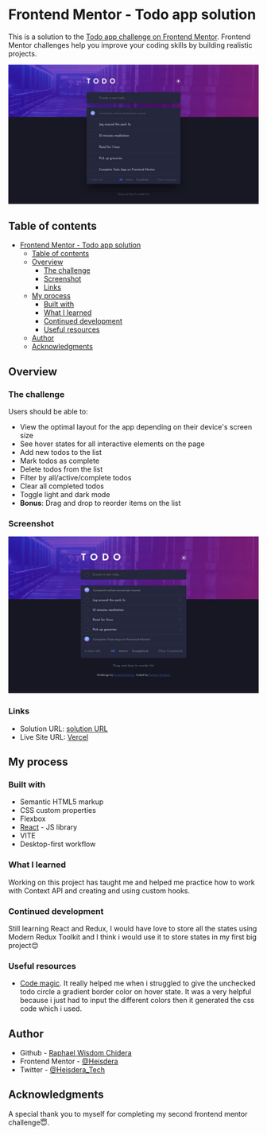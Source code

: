 # Frontend Mentor - Todo app solution

This is a solution to the [Todo app challenge on Frontend Mentor](https://www.frontendmentor.io/challenges/todo-app-Su1_KokOW). Frontend Mentor challenges help you improve your coding skills by building realistic projects.

![Design preview for The todo app challenge](./public/desktop-design-dark.jpg)

## Table of contents

- [Frontend Mentor - Todo app solution](#frontend-mentor---todo-app-solution)
  - [Table of contents](#table-of-contents)
  - [Overview](#overview)
    - [The challenge](#the-challenge)
    - [Screenshot](#screenshot)
    - [Links](#links)
  - [My process](#my-process)
    - [Built with](#built-with)
    - [What I learned](#what-i-learned)
    - [Continued development](#continued-development)
    - [Useful resources](#useful-resources)
  - [Author](#author)
  - [Acknowledgments](#acknowledgments)

## Overview

### The challenge

Users should be able to:

- View the optimal layout for the app depending on their device's screen size
- See hover states for all interactive elements on the page
- Add new todos to the list
- Mark todos as complete
- Delete todos from the list
- Filter by all/active/complete todos
- Clear all completed todos
- Toggle light and dark mode
- **Bonus**: Drag and drop to reorder items on the list

### Screenshot

![Todo-App completion screenshot](./public/Screenshot.png)

### Links

- Solution URL: [solution URL](https://www.frontendmentor.io/challenges/todo-app-Su1_KokOW/hub)
- Live Site URL: [Vercel](https://frontend-mentor-challenge-todo-app.vercel.app/)

## My process

### Built with

- Semantic HTML5 markup
- CSS custom properties
- Flexbox
- [React](https://reactjs.org/) - JS library
- VITE
- Desktop-first workflow

### What I learned

Working on this project has taught me and helped me practice how to work with Context API and creating and using custom hooks.

### Continued development

Still learning React and Redux, I would have love to store all the states using Modern Redux Toolkit and I think i would use it to store states in my first big project😊

### Useful resources

- [Code magic](https://code-magic.vercel.app/). It really helped me when i struggled to give the unchecked todo circle a gradient border color on hover state. It was a very helpful because i just had to input the different colors then it generated the css code which i used.

## Author

- Github - [Raphael Wisdom Chidera](https://github.com/Heisdera)
- Frontend Mentor - [@Heisdera](https://www.frontendmentor.io/profile/Heisdera)
- Twitter - [@Heisdera_Tech](https://twitter.com/Heisdera_Tech)

## Acknowledgments

A special thank you to myself for completing my second frontend mentor challenge😇.
